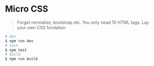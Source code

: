 # Micro CSS

> Forget normalize, bootstrap etc. You only nead 10 HTML tags. Lay your own CSS fondation


```bash
# dev
$ npm run dev
# test
$ npm test
# build
$ npm run build
```
